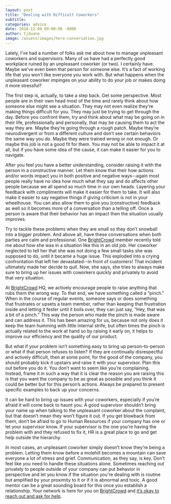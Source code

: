 ```yaml
---
layout: post
title: "Dealing with Difficult Coworkers"
subtitle:
categories: advice
date: 2018-12-04 09:00:00 -0800
author: tjduane
image: /assets/images/hero-conversation.jpg
---
```


Lately, I’ve had a number of folks ask me about how to manage unpleasant coworkers and supervisors. Many of us have had a perfectly good workplace ruined by an unpleasant coworker (or two). I certainly have. Maybe we’ve even been that person for someone else. It’s a fact of working life that you won’t like everyone you work with. But what happens when the unpleasant coworker impinges on your ability to do your job or makes doing it more stressful?

The first step is, actually, to take a step back. Get some perspective. Most people are in their own head most of the time and rarely think about how someone else might see a situation. They may not even realize they’re making things difficult for you. They may just be trying to get through the day. Before you confront them, try and think about what may be going on in their life, professionally and personally, that may be causing them to act the way they are. Maybe they’re going through a rough patch. Maybe they’re neurodivergent or from a different culture and don’t see certain behaviors the same way you do. Maybe they were trained wrong or not enough. Or maybe this job is not a good fit for them. You may not be able to impact it at all, but if you have some idea of the cause, it can make it easier for you to navigate.

After you feel you have a better understanding, consider raising it with the person in a constructive manner. Let them know that their how actions and/or words impact you in both positive and negative ways--again most people really have no idea how much what they say and do affects other people because we all spend so much time in our own heads. Layering your feedback with compliments will make it easier for them to take. It will also make it easier to say negative things if giving criticism is not in your wheelhouse. You can also allow them to give you (constructive) feedback as well so it becomes more of a conversation than a telling off. Once a person is aware that their behavior has an impact then the situation usually improves.

Try to tackle these problems when they are small so they don’t snowball into a bigger problem. And above all, have these conversations when both parties are calm and professional. One [BrightCrowd] member recently told me about how she was in a situation like this in an old job.  Her coworker neglected to tell her that she was not doing a few small tasks she was supposed to do, until it became a huge issue.  This exploded into a crying confrontation that left her devastated--in front of customers! That incident ultimately made her decide to quit. Now, she says, she tries to always make sure to bring up her issues with coworkers quickly and privately to avoid that very situation.

At [BrightCrowd] HQ, we actively encourage people to raise anything that rubs them the wrong way. To that end, we have something called a “pinch.” When in the course of regular events, someone says or does something that frustrates or upsets a team member, rather than keeping that frustration inside and letting it fester until it boils over, they can just say, “Hey, that was a bit of a pinch.” This way the person who made the pinch is made aware and can address it. This has been amazing for us, because not only does it keep the team humming with little internal strife, but often times the pinch is actually related to the work at hand so by raising it early on, it helps to improve our efficiency and the quality of our product.

But what if your problem isn’t something easy to bring up person-to-person or what if that person refuses to listen? If they are continually disrespectful and actively difficult, then at some point, for the good of the company, you should probably kick it upstairs and raise it with your supervisor. Plan this out before you do it. You don’t want to seem like you’re complaining. Instead, frame it in such a way that it is clear the reason you are raising this is that you want the company to be as great as possible and you think it could be better but for this person’s actions. Always be prepared to present specific examples to back up your concerns.

It can be hard to bring up issues with your coworkers, especially if you’re afraid it will come back to haunt you. A good supervisor shouldn’t bring your name up when talking to the unpleasant coworker about the complaint, but that doesn’t mean they won’t figure it out. If you get blowback from them, don’t be afraid to go to Human Resources if your company has one or let your supervisor know. If your supervisor is the one you’re having the problem with and they refused to fix it, HR is a great place to go and get help outside the hierarchy.

In most cases, an unpleasant coworker simply doesn’t know they’re being a problem. Letting them know before a molehill becomes a mountain can save everyone a lot of stress and grief. Communication, as they say, is key. Don’t feel like you need to handle these situations alone. Sometimes reaching out privately to people outside of your company can put behavior in perspective and let you know if the situation you're dealing with is routine but amplified by your proximity to it or if it is abnormal and toxic. A good mentor can be a great sounding board for this once you establish a relationship. Your network is here for you on [BrightCrowd] and [it’s okay to reach out and ask for help][blog1].

[blog1]: https://blog.brightcrowd.us/overcoming-fear-of-vulnerability/
[BrightCrowd]: https://brightcrowd.com
